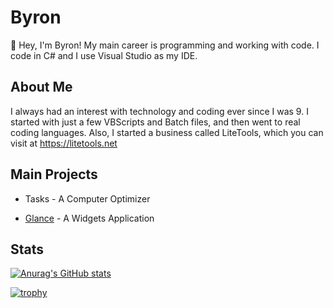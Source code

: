 # Byron

👋 Hey, I'm Byron! My main career is programming and working with code. I code in C# and I use Visual Studio as my IDE.

## About Me
I always had an interest with technology and coding ever since I was 9. I started with just a few VBScripts and Batch files, and then went to real coding languages. Also, I started a business called LiteTools, which you can visit at https://litetools.net

## Main Projects
- Tasks - A Computer Optimizer 

- [Glance](github.com/LiteTools/Glance) - A Widgets Application


## Stats

[![Anurag's GitHub stats](https://github-readme-stats-one-bice.vercel.app/api?username=byronbytes&show_icons=true&include_all_commits=true&count_private=true&role=OWNER,ORGANIZATION_MEMBER,COLLABORATOR&theme=tokyonight)](https://github.com/anuraghazra/github-readme-stats)

[![trophy](https://github-profile-trophy.vercel.app/?username=byronbytes)](https://github.com/ryo-ma/github-profile-trophy)
